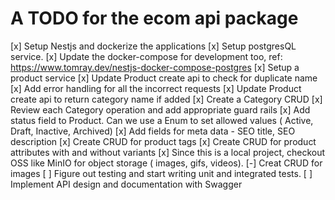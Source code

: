 # A TODO for the ecom api package 
[x] Setup Nestjs and dockerize the applications 
[x] Setup postgresQL service. 
[x] Update the docker-compose for development too, ref: https://www.tomray.dev/nestjs-docker-compose-postgres
[x] Setup a product service
[x] Update Product create api to check for duplicate name 
[x] Add error handling for all the incorrect requests
[x] Update Product create api to return category name if added 
[x] Create a Category CRUD 
[x] Review each Category operation and add appropriate guard rails
[x] Add status field to Product. Can we use a Enum to set allowed values ( Active, Draft, Inactive, Archived)
[x] Add fields for meta data  - SEO title, SEO description 
[x] Create CRUD for product tags 
[x] Create CRUD for product attributes with and without variants 
[x] Since this is a local project, checkout OSS like MinIO for object storage ( images, gifs, videos).
[-] Creat CRUD for images 
[ ] Figure out testing and start writing unit and integrated tests.
[ ] Implement API design and documentation with Swagger
